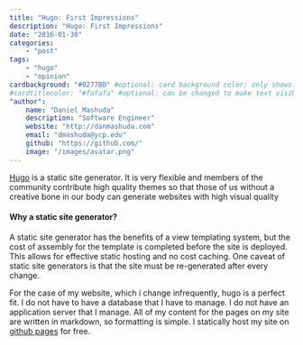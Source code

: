 ```yaml
---
title: "Hugo: First Impressions"
description: "Hugo: First Impressions"
date: "2016-01-30"
categories:
    - "post"
tags:
    - "hugo"
    - "opinion"
cardbackground: "#0277BD" #optional: card background color; only shows when no image specified
#cardtitlecolor: "#fafafa" #optional: can be changed to make text visible over card image
"author":
    name: "Daniel Mashuda"
    description: "Software Engineer"
    website: "http://danmashuda.com"
    email: "dmashuda@ycp.edu"
    github: "https://github.com/"
    image: "/images/avatar.png"
---
```



[Hugo](https://gohugo.io/) is a static site generator. It is very flexible and
members of the community contribute high quality themes so that those of us
without a creative bone in our body can generate websites with high visual quality

#### Why a static site generator?

A static site generator has the benefits of a view templating system, but the
cost of assembly for the template is completed before the site is deployed. This
allows for effective static hosting and no cost caching. One caveat of static site generators
is that the site must be re-generated after every change.

For the case of my website, which i change infrequently, hugo is a perfect fit.
I do not have to have a database that I have to manage. I do not have an application
server that I manage. All of my content for the pages on my site are written in markdown,
so formatting is simple. I statically host my site on [github pages](https://pages.github.com/) for free.  
